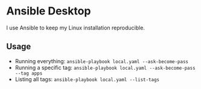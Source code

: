 # Ansible Desktop 
I use Ansible to keep my Linux installation reproducible.

## Usage
- Running everything: `ansible-playbook local.yaml --ask-become-pass`
- Running a specific tag: `ansible-playbook local.yaml --ask-become-pass --tag apps`
- Listing all tags: `ansible-playbook local.yaml --list-tags`

